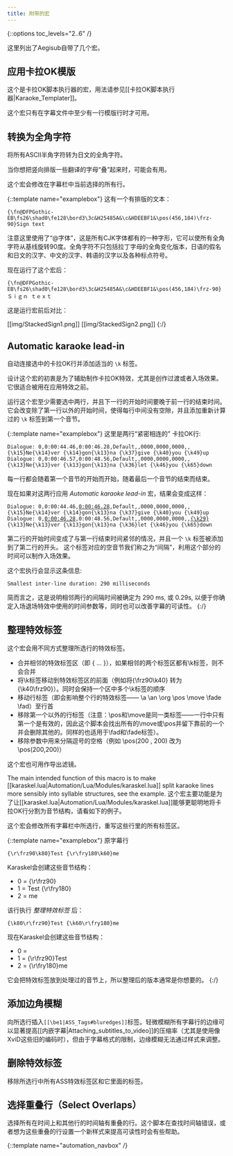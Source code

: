 ```yaml
---
title: 附带的宏
---
```


{::options toc_levels="2..6" /}

这里列出了Aegisub自带了几个宏。

## 应用卡拉OK模版 ##
这个是卡拉OK脚本执行器的宏，用法请参见[[卡拉OK脚本执行器|Karaoke_Templater]]。

这个宏只有在字幕文件中至少有一行模版行时才可用。

## 转换为全角字符  ##
将所有ASCII半角字符转为日文的全角字符。

当你想把竖向排版一些翻译的字母“叠”起来时，可能会有用。

这个宏会修改在字幕栏中当前选择的所有行。

{::template name="examplebox"}
这有一个有排版的文本：

    {\fn@DFPGothic-EB\fs26\shad0\fe128\bord3\3c&H25485A&\c&HDEEBF1&\pos(456,184)\frz-90}Sign text

注意这里使用了“@字体”，这是所有CJK字体都有的一种字形，它可以使所有全角字符从基线旋转90度。全角字符不只包括拉丁字母的全角变化版本，日语的假名和日文的汉字、中文的汉字、韩语的汉字以及各种标点符号。

现在运行了这个宏后：

    {\fn@DFPGothic-EB\fs26\shad0\fe128\bord3\3c&H25485A&\c&HDEEBF1&\pos(456,184)\frz-90}Ｓｉｇｎ ｔｅｘｔ

这是运行宏前后对比：

[[img/StackedSign1.png]] [[img/StackedSign2.png]]
{:/}

## Automatic karaoke lead-in  ##
自动连接选中的卡拉OK行并添加适当的 `\k` 标签。

设计这个宏的初衷是为了辅助制作卡拉OK特效，尤其是创作过渡或者入场效果。
它很适合被用在应用特效之前。

运行这个宏至少需要选中两行，并且下一行的开始时间要晚于前一行的结束时间。
它会改变除了第一行以外的开始时间，使得每行中间没有空隙，并且添加重新计算过的 `\k` 标签到第一个音节。


{::template name="examplebox"}
这里是两行“紧密相连的” 卡拉OK行:

    Dialogue: 0,0:00:44.46,0:00:46.28,Default,,0000,0000,0000,,{\k15}Ne{\k14}ver {\k14}gon{\k13}na {\k37}give {\k40}you {\k49}up
    Dialogue: 0,0:00:46.57,0:00:48.56,Default,,0000,0000,0000,,{\k13}Ne{\k13}ver {\k13}gon{\k13}na {\k36}let {\k46}you {\k65}down

每一行都会随着第一个音节的开始而开始，随着最后一个音节的结束而结束。

现在如果对这两行应用 _Automatic karaoke lead-in_ 宏，结果会变成这样：

<pre><code>Dialogue: 0,0:00:44.46,<u>0:00:46.28</u>,Default,,0000,0000,0000,,{\k15}Ne{\k14}ver {\k14}gon{\k13}na {\k37}give {\k40}you {\k49}up
Dialogue: 0,<u>0:00:46.28</u>,0:00:48.56,Default,,0000,0000,0000,,<u>{\k29}</u>{\k13}Ne{\k13}ver {\k13}gon{\k13}na {\k36}let {\k46}you {\k65}down
</code></pre>

第二行的开始时间变成了与第一行结束时间紧邻的情况，并且一个 `\k` 标签被添加到了第二行的开头。
这个标签对应的空音节我们称之为“间隔”，利用这个部分的时间可以制作入场效果。

这个宏执行会显示这条信息:

    Smallest inter-line duration: 290 milliseconds

简而言之，这是说明相邻两行的间隔时间被确定为
290 ms, 或 0.29s, 以便于你确定入场退场特效中使用的时间参数等，同时也可以改善字幕的可读性。
{:/}

## 整理特效标签  ##
这个宏会用不同方式整理所选行的特效标签。

* 合并相邻的特效标签区（即 { … }），如果相邻的两个标签区都有\k标签，则不会合并
* 将\k标签移动到特效标签区的前面（例如将{\frz90\k40}
  转为 {\k40\frz90}）。同时会保持一个区中多个\k标签的顺序
* 移动行标签（即会影响整个行的特效标签—— \a
  \an \org \pos \move \fade \fad）至行首
* 移除第一个以外的行标签（注意：\pos和\move是同一类标签——一行中只有第一个是有效的，因此这个脚本会找出所有的\move或\pos并留下靠前的一个并会删除其他的。同样的也适用于\fad和\fade标签）。
* 移除参数中用来分隔逗号的空格（例如 \pos(200 , 200) 改为  \pos(200,200)）

这个宏也可用作导出滤镜。

The main intended function of this macro is to make
[[karaskel.lua|Automation/Lua/Modules/karaskel.lua]] split karaoke lines more
sensibly into syllable structures, see the example.
这个宏主要功能是为了让[[karaskel.lua|Automation/Lua/Modules/karaskel.lua]]能够更聪明地将卡拉OK行分割为音节结构，请看如下的例子。

这个宏会修改所有字幕栏中所选行，重写这些行里的所有标签区。

{::template name="examplebox"}
原字幕行

    {\r\frz90\k80}Test {\r\fry180\k60}me

Karaskel会创建这些音节结构：


* 0 = {\r\frz90}
* 1 = Test {\r\fry180}
* 2 = me

该行执行 _整理特效标签_ 后：

    {\k80\r\frz90}Test {\k60\r\fry180}me

现在Karaskel会创建这些音节结构：


* 0 = 
* 1 = {\r\frz90}Test
* 2 = {\r\fry180}me

它会把特效标签放到处理过的音节上，所以整理后的版本通常是你想要的。
{:/}

## 添加边角模糊 ##
向所选行插入`[[\be1|ASS_Tags#bluredges]]`标签。轻微模糊所有字幕行的边缘可以显著提高[[内嵌字幕|Attaching_subtitles_to_video]]的压缩率（尤其是使用像XviD这些旧的编码时），但由于字幕格式的限制，边缘模糊无法通过样式来调整。

## 删除特效标签 ##
移除所选行中所有ASS特效标签区和它里面的标签。

## 选择重叠行（Select Overlaps） ##
选择所有在时间上和其他行的时间轴有重叠的行。这个脚本在查找时间轴错误，或者想为这些重叠的行设置一个新样式来提高可读性时会有些帮助。

{::template name="automation_navbox" /}
